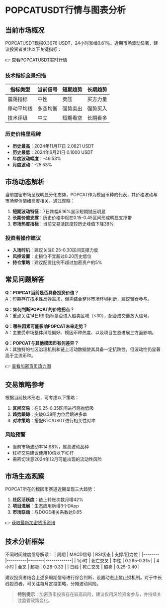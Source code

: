 # POPCATUSDT行情与图表分析

## 当前市场概况
POPCATUSDT现报0.3076 USDT，24小时涨幅0.61%。近期市场波动显著，建议投资者关注以下关键指标：

👉 [查看POPCATUSDT实时行情](https://bit.ly/okx_welcome)

### 技术指标全景扫描
| 指标类型       | 当前信号   | 短期趋势 | 长期趋势 |
|----------------|------------|----------|----------|
| 震荡指标       | 中性       | 卖压     | 买方力量 |
| 移动平均线     | 多空均衡   | 强势卖出 | 强势买入 |
| 技术评级       | 中立       | 短期看空 | 长期看多 |

### 历史价格里程碑
- **历史最高**：2024年11月17日 2.0821 USDT
- **历史最低**：2024年6月21日 0.1000 USDT
- **年度波动幅度**：-46.53%
- **月度波动**：-25.53%

## 市场动态解析
当前加密市场呈现明显分化态势，POPCAT作为模因币种的代表，其价格波动与市场整体情绪高度相关。通过观察：
1. **短期波动特征**：7日跌幅6.16%显示短期抛压明显
2. **长期价值支撑**：历史价格中枢在0.15-0.45区间形成明显支撑带
3. **市场热度指标**：当前交易活跃度较历史峰值下降38%

### 投资者操作建议
- **入场时机**：建议关注0.25-0.30区间支撑力度
- **风控设置**：止损位不宜超过0.20历史低位
- **持仓策略**：建议配置比例不超过加密资产的5%

## 常见问题解答
**Q：POPCAT当前是否具备投资价值？**  
A：短期存在技术性反弹需求，但需结合整体市场环境判断，建议轻仓参与。

**Q：如何判断POPCAT的价格拐点？**  
A：重点关注14日RSI指标是否进入超卖区域（<30），配合成交量放大信号。

**Q：哪些因素可能影响POPCAT未来走势？**  
A：主要受市场整体风险偏好、模因币种热度、以及项目生态进展三方面影响。

**Q：POPCAT与其他模因币有何差异？**  
A：其独特的社区治理机制和链上活动数据使其具备一定抗跌性，但波动性仍显著高于主流币种。

👉 [查看加密货币热力图](https://bit.ly/okx_welcome)

## 交易策略参考
根据当前技术形态，可考虑以下策略：
1. **区间交易**：在0.25-0.35区间进行高抛低吸
2. **趋势跟踪**：突破0.38阻力位后跟进多单
3. **对冲策略**：搭配BTC/USDT进行相关性对冲

### 风险预警
- 当前市场波动率14.98%，属高波动品种
- 杠杆交易建议使用10倍以下杠杆
- 需密切注意2024年12月可能出现的流动性风险

## 市场生态观察
POPCAT所在的模因币赛道近期呈现三大趋势：
1. **社区活跃度**：链上转账次数月增42%
2. **项目进展**：生态应用新增3个DApp
3. **市场联动**：与DOGE相关系数达0.65

👉 [获取最新加密货币资讯](https://bit.ly/okx_welcome)

## 技术分析框架
不同时间维度信号解读：
| 周期   | MACD信号 | RSI状态 | 支撑/阻力位 |
|--------|----------|--------|-------------|
| 1小时  | 死亡交叉 | 中性   | 0.295-0.315 |
| 4小时  | 金叉     | 超卖   | 0.28-0.33   |
| 日线   | 死亡交叉 | 超卖   | 0.25-0.40   |

建议投资者结合上述多周期信号进行综合判断，设置动态止盈止损机制。对于中长线投资者，可关注每月定投策略，分摊波动风险。

> **特别提示**：加密货币投资存在较高风险，建议仅用风险资金参与，并持续关注监管政策变化。